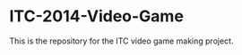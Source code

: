 ITC-2014-Video-Game
===================

This is the repository for the ITC video game making project.
